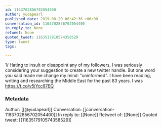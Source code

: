 ```yaml
---
id: 1163702856702054400
author: yudapearl
published_date: 2019-08-20 06:42:36 +00:00
conversation_id: 1163702856702054400
in_reply_to: None
retweet: None
quoted_tweet: 1163517910574358529
type: tweet
tags:

---
```


1/ Hating to insult or disappoint any of my followers, I was seriously considering your suggestion to create a new twitter handle. But one word you said made me change my mind: "uninformed". I have been reading, writing and researching the Middle East for the past 83 years. I was https://t.co/v5jYcc67EQ

### Metadata

Author: [[@yudapearl]]
Conversation: [[conversation-1163702856702054400]]
In reply to: [[None]]
Retweet of: [[None]]
Quoted tweet: [[1163517910574358529]]
